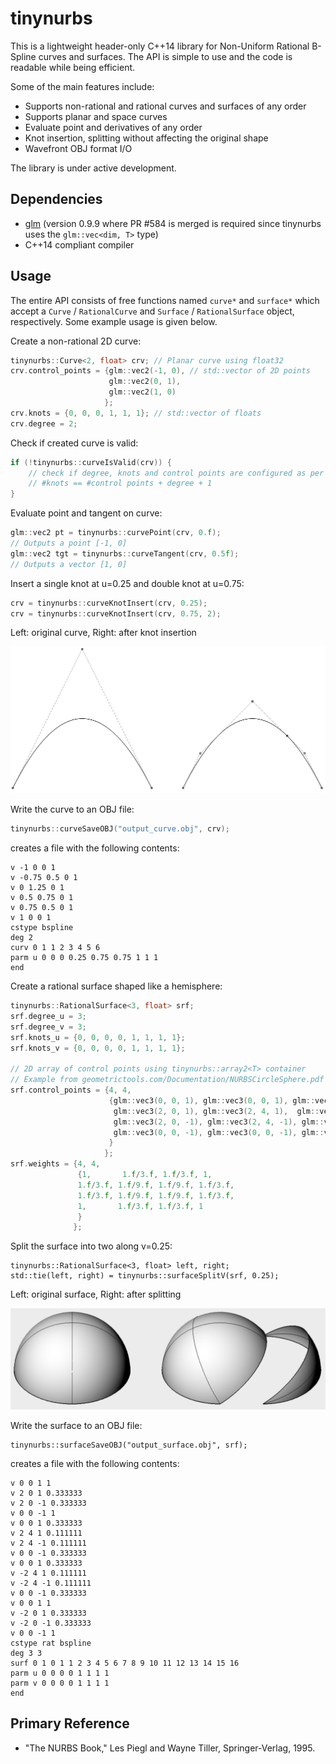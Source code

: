 # tinynurbs

This is a lightweight header-only C++14 library for Non-Uniform Rational B-Spline curves and surfaces. The API is simple to use and the code is readable while being efficient.

Some of the main features include:

- Supports non-rational and rational curves and surfaces of any order
- Supports planar and space curves
- Evaluate point and derivatives of any order
- Knot insertion, splitting without affecting the original shape
- Wavefront OBJ format I/O

The library is under active development.

## Dependencies

- [glm] (version 0.9.9 where PR #584 is merged is required since tinynurbs uses the `glm::vec<dim, T>` type)
- C++14 compliant compiler

## Usage

The entire API consists of free functions named `curve*` and `surface*` which accept a `Curve` / `RationalCurve` and `Surface` / `RationalSurface` object, respectively.
Some example usage is given below.

Create a non-rational 2D curve:
```cpp
tinynurbs::Curve<2, float> crv; // Planar curve using float32
crv.control_points = {glm::vec2(-1, 0), // std::vector of 2D points
                      glm::vec2(0, 1),
                      glm::vec2(1, 0)
                     };
crv.knots = {0, 0, 0, 1, 1, 1}; // std::vector of floats
crv.degree = 2;
```

Check if created curve is valid:
```cpp
if (!tinynurbs::curveIsValid(crv)) {
    // check if degree, knots and control points are configured as per
    // #knots == #control points + degree + 1
}
```

Evaluate point and tangent on curve:
```cpp
glm::vec2 pt = tinynurbs::curvePoint(crv, 0.f);
// Outputs a point [-1, 0]
glm::vec2 tgt = tinynurbs::curveTangent(crv, 0.5f);
// Outputs a vector [1, 0]
```

Insert a single knot at u=0.25 and double knot at u=0.75:
```cpp
crv = tinynurbs::curveKnotInsert(crv, 0.25);
crv = tinynurbs::curveKnotInsert(crv, 0.75, 2);
```
Left: original curve, Right: after knot insertion

![curve knotinsert](docs/curve-knot-insert.png)

Write the curve to an OBJ file:
```cpp
tinynurbs::curveSaveOBJ("output_curve.obj", crv);
```
creates a file with the following contents:
```
v -1 0 0 1
v -0.75 0.5 0 1
v 0 1.25 0 1
v 0.5 0.75 0 1
v 0.75 0.5 0 1
v 1 0 0 1
cstype bspline
deg 2
curv 0 1 1 2 3 4 5 6
parm u 0 0 0 0.25 0.75 0.75 1 1 1
end
```

Create a rational surface shaped like a hemisphere:

```cpp
tinynurbs::RationalSurface<3, float> srf;
srf.degree_u = 3;
srf.degree_v = 3;
srf.knots_u = {0, 0, 0, 0, 1, 1, 1, 1};
srf.knots_v = {0, 0, 0, 0, 1, 1, 1, 1};

// 2D array of control points using tinynurbs::array2<T> container
// Example from geometrictools.com/Documentation/NURBSCircleSphere.pdf
srf.control_points = {4, 4, 
                      {glm::vec3(0, 0, 1), glm::vec3(0, 0, 1), glm::vec3(0, 0, 1), glm::vec3(0, 0, 1),
                       glm::vec3(2, 0, 1), glm::vec3(2, 4, 1),  glm::vec3(-2, 4, 1),  glm::vec3(-2, 0, 1),
                       glm::vec3(2, 0, -1), glm::vec3(2, 4, -1), glm::vec3(-2, 4, -1), glm::vec3(-2, 0, -1),
                       glm::vec3(0, 0, -1), glm::vec3(0, 0, -1), glm::vec3(0, 0, -1), glm::vec3(0, 0, -1)
                      }
                     };
srf.weights = {4, 4,
               {1,       1.f/3.f, 1.f/3.f, 1,
               1.f/3.f, 1.f/9.f, 1.f/9.f, 1.f/3.f,
               1.f/3.f, 1.f/9.f, 1.f/9.f, 1.f/3.f,
               1,       1.f/3.f, 1.f/3.f, 1
               }
              };
```

Split the surface into two along v=0.25:
```
tinynurbs::RationalSurface<3, float> left, right;
std::tie(left, right) = tinynurbs::surfaceSplitV(srf, 0.25);
```
Left: original surface, Right: after splitting

![split surface](docs/split-surface.png)

Write the surface to an OBJ file:
```
tinynurbs::surfaceSaveOBJ("output_surface.obj", srf);
```
creates a file with the following contents:
```
v 0 0 1 1
v 2 0 1 0.333333
v 2 0 -1 0.333333
v 0 0 -1 1
v 0 0 1 0.333333
v 2 4 1 0.111111
v 2 4 -1 0.111111
v 0 0 -1 0.333333
v 0 0 1 0.333333
v -2 4 1 0.111111
v -2 4 -1 0.111111
v 0 0 -1 0.333333
v 0 0 1 1
v -2 0 1 0.333333
v -2 0 -1 0.333333
v 0 0 -1 1
cstype rat bspline
deg 3 3
surf 0 1 0 1 1 2 3 4 5 6 7 8 9 10 11 12 13 14 15 16
parm u 0 0 0 0 1 1 1 1
parm v 0 0 0 0 1 1 1 1
end
```

## Primary Reference

- "The NURBS Book," Les Piegl and Wayne Tiller, Springer-Verlag, 1995.

[glm]: https://github.com/g-truc/glm
